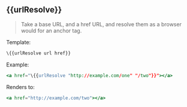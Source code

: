 ## \{{urlResolve}}

> Take a base URL, and a href URL, and resolve them as a browser would for an anchor tag.

Template:

```handlebars
\{{urlResolve url href}}
```

Example:

```handlebars
<a href="\{{urlResolve "http://example.com/one" "/two"}}"></a>
```
Renders to:

```handlebars
<a href="http://example.com/two"></a>
```
